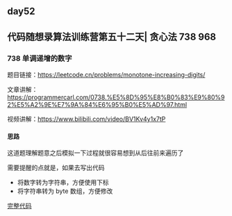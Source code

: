## day52

## 代码随想录算法训练营第五十二天| 贪心法 738 968

### 738 单调递增的数字

题目链接：https://leetcode.cn/problems/monotone-increasing-digits/

文章讲解：https://programmercarl.com/0738.%E5%8D%95%E8%B0%83%E9%80%92%E5%A2%9E%E7%9A%84%E6%95%B0%E5%AD%97.html

视频讲解：https://www.bilibili.com/video/BV1Kv4y1x7tP

#### 思路
这道题理解题意之后模拟一下过程就很容易想到从后往前来遍历了

需要提醒的点就是，如果去写出代码

- 将数字转为字符串，方便使用下标
- 将字符串转为 byte 数组，方便修改

[完整代码](https://github.com/hd2yao/leetcode/tree/master/training/day51/0738_monotone_increasing_digits.go)